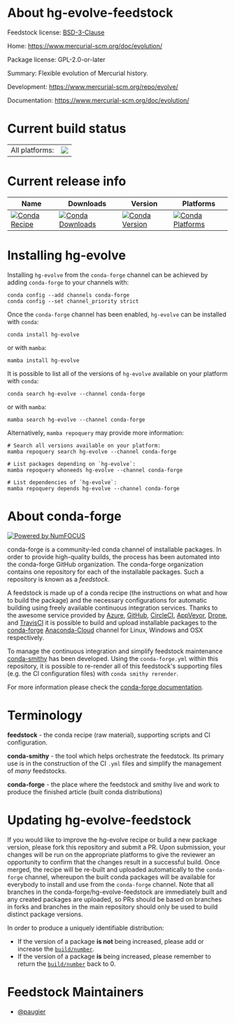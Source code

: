 About hg-evolve-feedstock
=========================

Feedstock license: [BSD-3-Clause](https://github.com/conda-forge/hg-evolve-feedstock/blob/main/LICENSE.txt)

Home: https://www.mercurial-scm.org/doc/evolution/

Package license: GPL-2.0-or-later

Summary: Flexible evolution of Mercurial history.

Development: https://www.mercurial-scm.org/repo/evolve/

Documentation: https://www.mercurial-scm.org/doc/evolution/

Current build status
====================


<table><tr><td>All platforms:</td>
    <td>
      <a href="https://dev.azure.com/conda-forge/feedstock-builds/_build/latest?definitionId=6536&branchName=main">
        <img src="https://dev.azure.com/conda-forge/feedstock-builds/_apis/build/status/hg-evolve-feedstock?branchName=main">
      </a>
    </td>
  </tr>
</table>

Current release info
====================

| Name | Downloads | Version | Platforms |
| --- | --- | --- | --- |
| [![Conda Recipe](https://img.shields.io/badge/recipe-hg--evolve-green.svg)](https://anaconda.org/conda-forge/hg-evolve) | [![Conda Downloads](https://img.shields.io/conda/dn/conda-forge/hg-evolve.svg)](https://anaconda.org/conda-forge/hg-evolve) | [![Conda Version](https://img.shields.io/conda/vn/conda-forge/hg-evolve.svg)](https://anaconda.org/conda-forge/hg-evolve) | [![Conda Platforms](https://img.shields.io/conda/pn/conda-forge/hg-evolve.svg)](https://anaconda.org/conda-forge/hg-evolve) |

Installing hg-evolve
====================

Installing `hg-evolve` from the `conda-forge` channel can be achieved by adding `conda-forge` to your channels with:

```
conda config --add channels conda-forge
conda config --set channel_priority strict
```

Once the `conda-forge` channel has been enabled, `hg-evolve` can be installed with `conda`:

```
conda install hg-evolve
```

or with `mamba`:

```
mamba install hg-evolve
```

It is possible to list all of the versions of `hg-evolve` available on your platform with `conda`:

```
conda search hg-evolve --channel conda-forge
```

or with `mamba`:

```
mamba search hg-evolve --channel conda-forge
```

Alternatively, `mamba repoquery` may provide more information:

```
# Search all versions available on your platform:
mamba repoquery search hg-evolve --channel conda-forge

# List packages depending on `hg-evolve`:
mamba repoquery whoneeds hg-evolve --channel conda-forge

# List dependencies of `hg-evolve`:
mamba repoquery depends hg-evolve --channel conda-forge
```


About conda-forge
=================

[![Powered by
NumFOCUS](https://img.shields.io/badge/powered%20by-NumFOCUS-orange.svg?style=flat&colorA=E1523D&colorB=007D8A)](https://numfocus.org)

conda-forge is a community-led conda channel of installable packages.
In order to provide high-quality builds, the process has been automated into the
conda-forge GitHub organization. The conda-forge organization contains one repository
for each of the installable packages. Such a repository is known as a *feedstock*.

A feedstock is made up of a conda recipe (the instructions on what and how to build
the package) and the necessary configurations for automatic building using freely
available continuous integration services. Thanks to the awesome service provided by
[Azure](https://azure.microsoft.com/en-us/services/devops/), [GitHub](https://github.com/),
[CircleCI](https://circleci.com/), [AppVeyor](https://www.appveyor.com/),
[Drone](https://cloud.drone.io/welcome), and [TravisCI](https://travis-ci.com/)
it is possible to build and upload installable packages to the
[conda-forge](https://anaconda.org/conda-forge) [Anaconda-Cloud](https://anaconda.org/)
channel for Linux, Windows and OSX respectively.

To manage the continuous integration and simplify feedstock maintenance
[conda-smithy](https://github.com/conda-forge/conda-smithy) has been developed.
Using the ``conda-forge.yml`` within this repository, it is possible to re-render all of
this feedstock's supporting files (e.g. the CI configuration files) with ``conda smithy rerender``.

For more information please check the [conda-forge documentation](https://conda-forge.org/docs/).

Terminology
===========

**feedstock** - the conda recipe (raw material), supporting scripts and CI configuration.

**conda-smithy** - the tool which helps orchestrate the feedstock.
                   Its primary use is in the construction of the CI ``.yml`` files
                   and simplify the management of *many* feedstocks.

**conda-forge** - the place where the feedstock and smithy live and work to
                  produce the finished article (built conda distributions)


Updating hg-evolve-feedstock
============================

If you would like to improve the hg-evolve recipe or build a new
package version, please fork this repository and submit a PR. Upon submission,
your changes will be run on the appropriate platforms to give the reviewer an
opportunity to confirm that the changes result in a successful build. Once
merged, the recipe will be re-built and uploaded automatically to the
`conda-forge` channel, whereupon the built conda packages will be available for
everybody to install and use from the `conda-forge` channel.
Note that all branches in the conda-forge/hg-evolve-feedstock are
immediately built and any created packages are uploaded, so PRs should be based
on branches in forks and branches in the main repository should only be used to
build distinct package versions.

In order to produce a uniquely identifiable distribution:
 * If the version of a package **is not** being increased, please add or increase
   the [``build/number``](https://docs.conda.io/projects/conda-build/en/latest/resources/define-metadata.html#build-number-and-string).
 * If the version of a package **is** being increased, please remember to return
   the [``build/number``](https://docs.conda.io/projects/conda-build/en/latest/resources/define-metadata.html#build-number-and-string)
   back to 0.

Feedstock Maintainers
=====================

* [@paugier](https://github.com/paugier/)

